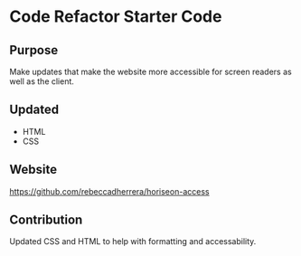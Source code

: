 # Code Refactor Starter Code

## Purpose
Make updates that make the website more accessible for screen readers as well as the client. 

## Updated 
* HTML
* CSS

## Website 
https://github.com/rebeccadherrera/horiseon-access

## Contribution
Updated CSS and HTML to help with formatting and accessability. 